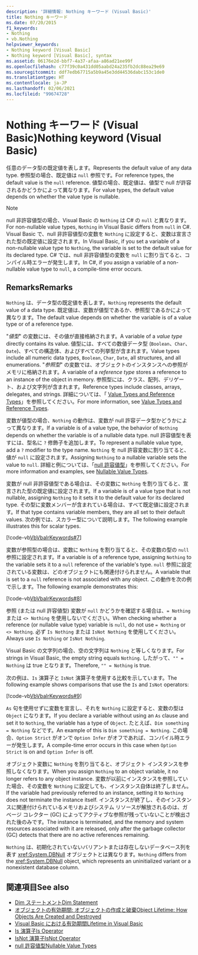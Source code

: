```yaml
---
description: '詳細情報: Nothing キーワード (Visual Basic)'
title: Nothing キーワード
ms.date: 07/20/2015
f1_keywords:
- Nothing
- vb.Nothing
helpviewer_keywords:
- Nothing keyword [Visual Basic]
- Nothing keyword [Visual Basic], syntax
ms.assetid: 06176e2d-bbf7-4a37-afaa-a86ad21ee99f
ms.openlocfilehash: c77f39c0a431dd05aabd24a235fb2dc88ea29e69
ms.sourcegitcommit: ddf7edb67715a5b9a45e3dd44536dabc153c1de0
ms.translationtype: HT
ms.contentlocale: ja-JP
ms.lasthandoff: 02/06/2021
ms.locfileid: "99674728"
---
```

# <a name="nothing-keyword-visual-basic"></a><span data-ttu-id="a35fd-103">Nothing キーワード (Visual Basic)</span><span class="sxs-lookup"><span data-stu-id="a35fd-103">Nothing keyword (Visual Basic)</span></span>

<span data-ttu-id="a35fd-104">任意のデータ型の既定値を表します。</span><span class="sxs-lookup"><span data-stu-id="a35fd-104">Represents the default value of any data type.</span></span> <span data-ttu-id="a35fd-105">参照型の場合、既定値は `null` 参照です。</span><span class="sxs-lookup"><span data-stu-id="a35fd-105">For reference types, the default value is the `null` reference.</span></span> <span data-ttu-id="a35fd-106">値型の場合、既定値は、値型で null が許容されるかどうかによって異なります。</span><span class="sxs-lookup"><span data-stu-id="a35fd-106">For value types, the default value depends on whether the value type is nullable.</span></span>

> [!NOTE]
> <span data-ttu-id="a35fd-107">null 非許容値型の場合、Visual Basic の `Nothing` は C# の `null` と異なります。</span><span class="sxs-lookup"><span data-stu-id="a35fd-107">For non-nullable value types, `Nothing` in Visual Basic differs from `null` in C#.</span></span> <span data-ttu-id="a35fd-108">Visual Basic で、null 非許容値型の変数を `Nothing` に設定すると、変数は宣言された型の既定値に設定されます。</span><span class="sxs-lookup"><span data-stu-id="a35fd-108">In Visual Basic, if you set a variable of a non-nullable value type to `Nothing`, the variable is set to the default value for its declared type.</span></span> <span data-ttu-id="a35fd-109">C# では、null 非許容値型の変数を `null` に割り当てると、コンパイル時エラーが発生します。</span><span class="sxs-lookup"><span data-stu-id="a35fd-109">In C#, if you assign a variable of a non-nullable value type to `null`, a compile-time error occurs.</span></span>

## <a name="remarks"></a><span data-ttu-id="a35fd-110">Remarks</span><span class="sxs-lookup"><span data-stu-id="a35fd-110">Remarks</span></span>

<span data-ttu-id="a35fd-111">`Nothing` は、データ型の既定値を表します。</span><span class="sxs-lookup"><span data-stu-id="a35fd-111">`Nothing` represents the default value of a data type.</span></span> <span data-ttu-id="a35fd-112">既定値は、変数が値型であるか、参照型であるかによって異なります。</span><span class="sxs-lookup"><span data-stu-id="a35fd-112">The default value depends on whether the variable is of a value type or of a reference type.</span></span>

<span data-ttu-id="a35fd-113">"*値型*" の変数には、その値が直接格納されます。</span><span class="sxs-lookup"><span data-stu-id="a35fd-113">A variable of a *value type* directly contains its value.</span></span> <span data-ttu-id="a35fd-114">値型には、すべての数値データ型 (`Boolean`、`Char`、`Date`)、すべての構造体、およびすべての列挙型が含まれます。</span><span class="sxs-lookup"><span data-stu-id="a35fd-114">Value types include all numeric data types, `Boolean`, `Char`, `Date`, all structures, and all enumerations.</span></span> <span data-ttu-id="a35fd-115">"*参照型*" の変数では、オブジェクトのインスタンスへの参照がメモリに格納されます。</span><span class="sxs-lookup"><span data-stu-id="a35fd-115">A variable of a *reference type* stores a reference to an instance of the object in memory.</span></span> <span data-ttu-id="a35fd-116">参照型には、クラス、配列、デリゲート、および文字列が含まれます。</span><span class="sxs-lookup"><span data-stu-id="a35fd-116">Reference types include classes, arrays, delegates, and strings.</span></span> <span data-ttu-id="a35fd-117">詳細については、「 [Value Types and Reference Types](../programming-guide/language-features/data-types/value-types-and-reference-types.md)」を参照してください。</span><span class="sxs-lookup"><span data-stu-id="a35fd-117">For more information, see [Value Types and Reference Types](../programming-guide/language-features/data-types/value-types-and-reference-types.md).</span></span>

<span data-ttu-id="a35fd-118">変数が値型の場合、`Nothing` の動作は、変数が null 許容データ型かどうかによって異なります。</span><span class="sxs-lookup"><span data-stu-id="a35fd-118">If a variable is of a value type, the behavior of `Nothing` depends on whether the variable is of a nullable data type.</span></span> <span data-ttu-id="a35fd-119">null 許容値型を表すには、型名に `?` 修飾子を追加します。</span><span class="sxs-lookup"><span data-stu-id="a35fd-119">To represent a nullable value type, add a `?` modifier to the type name.</span></span> <span data-ttu-id="a35fd-120">`Nothing` を null 許容変数に割り当てると、値が `null` に設定されます。</span><span class="sxs-lookup"><span data-stu-id="a35fd-120">Assigning `Nothing` to a nullable variable sets the value to `null`.</span></span> <span data-ttu-id="a35fd-121">詳細と例については、「[null 許容値型](../programming-guide/language-features/data-types/nullable-value-types.md)」を参照してください。</span><span class="sxs-lookup"><span data-stu-id="a35fd-121">For more information and examples, see [Nullable Value Types](../programming-guide/language-features/data-types/nullable-value-types.md).</span></span>

<span data-ttu-id="a35fd-122">変数が null 非許容値型である場合は、その変数に `Nothing` を割り当てると、宣言された型の既定値に設定されます。</span><span class="sxs-lookup"><span data-stu-id="a35fd-122">If a variable is of a value type that is not nullable, assigning `Nothing` to it sets it to the default value for its declared type.</span></span> <span data-ttu-id="a35fd-123">その型に変数メンバーが含まれている場合は、すべて既定値に設定されます。</span><span class="sxs-lookup"><span data-stu-id="a35fd-123">If that type contains variable members, they are all set to their default values.</span></span> <span data-ttu-id="a35fd-124">次の例では、スカラー型について説明します。</span><span class="sxs-lookup"><span data-stu-id="a35fd-124">The following example illustrates this for scalar types.</span></span>

[!code-vb[VbVbalrKeywords#7](~/samples/snippets/visualbasic/VS_Snippets_VBCSharp/VbVbalrKeywords/VB/Class2.vb#7)]

<span data-ttu-id="a35fd-125">変数が参照型の場合は、変数に `Nothing` を割り当てると、その変数の型の `null` 参照に設定されます。</span><span class="sxs-lookup"><span data-stu-id="a35fd-125">If a variable is of a reference type, assigning `Nothing` to the variable sets it to a `null` reference of the variable's type.</span></span> <span data-ttu-id="a35fd-126">`null` 参照に設定されている変数は、どのオブジェクトにも関連付けられません。</span><span class="sxs-lookup"><span data-stu-id="a35fd-126">A variable that is set to a `null` reference is not associated with any object.</span></span> <span data-ttu-id="a35fd-127">この動作を次の例で示します。</span><span class="sxs-lookup"><span data-stu-id="a35fd-127">The following example demonstrates this:</span></span>

[!code-vb[VbVbalrKeywords#8](~/samples/snippets/visualbasic/VS_Snippets_VBCSharp/VbVbalrKeywords/VB/class3.vb#8)]

<span data-ttu-id="a35fd-128">参照 (または null 許容値型) 変数が `null` かどうかを確認する場合は、`= Nothing` または `<> Nothing` を使用しないでください。</span><span class="sxs-lookup"><span data-stu-id="a35fd-128">When checking whether a reference (or nullable value type) variable is `null`, do not use `= Nothing` or `<> Nothing`.</span></span> <span data-ttu-id="a35fd-129">必ず `Is Nothing` または `IsNot Nothing` を使用してください。</span><span class="sxs-lookup"><span data-stu-id="a35fd-129">Always use `Is Nothing` or `IsNot Nothing`.</span></span>

<span data-ttu-id="a35fd-130">Visual Basic の文字列の場合、空の文字列は `Nothing` と等しくなります。</span><span class="sxs-lookup"><span data-stu-id="a35fd-130">For strings in Visual Basic, the empty string equals `Nothing`.</span></span> <span data-ttu-id="a35fd-131">したがって、`"" = Nothing` は true となります。</span><span class="sxs-lookup"><span data-stu-id="a35fd-131">Therefore, `"" = Nothing` is true.</span></span>

<span data-ttu-id="a35fd-132">次の例は、`Is` 演算子と `IsNot` 演算子を使用する比較を示しています。</span><span class="sxs-lookup"><span data-stu-id="a35fd-132">The following example shows comparisons that use the `Is` and `IsNot` operators:</span></span>

[!code-vb[VbVbalrKeywords#9](~/samples/snippets/visualbasic/VS_Snippets_VBCSharp/VbVbalrKeywords/VB/Class4.vb#9)]

<span data-ttu-id="a35fd-133">`As` 句を使用せずに変数を宣言し、それを `Nothing` に設定すると、変数の型は `Object` になります。</span><span class="sxs-lookup"><span data-stu-id="a35fd-133">If you declare a variable without using an `As` clause and set it to `Nothing`, the variable has a type of `Object`.</span></span> <span data-ttu-id="a35fd-134">たとえば、`Dim something = Nothing` などです。</span><span class="sxs-lookup"><span data-stu-id="a35fd-134">An example of this is `Dim something = Nothing`.</span></span> <span data-ttu-id="a35fd-135">この場合、`Option Strict` がオンで `Option Infer` がオフであれば、コンパイル時エラーが発生します。</span><span class="sxs-lookup"><span data-stu-id="a35fd-135">A compile-time error occurs in this case when `Option Strict` is on and `Option Infer` is off.</span></span>

<span data-ttu-id="a35fd-136">オブジェクト変数に `Nothing` を割り当てると、オブジェクト インスタンスを参照しなくなります。</span><span class="sxs-lookup"><span data-stu-id="a35fd-136">When you assign `Nothing` to an object variable, it no longer refers to any object instance.</span></span> <span data-ttu-id="a35fd-137">変数が以前にインスタンスを参照していた場合、その変数を `Nothing` に設定しても、インスタンス自体は終了しません。</span><span class="sxs-lookup"><span data-stu-id="a35fd-137">If the variable had previously referred to an instance, setting it to `Nothing` does not terminate the instance itself.</span></span> <span data-ttu-id="a35fd-138">インスタンスが終了し、そのインスタンスに関連付けられているメモリおよびシステム リソースが解放されるのは、ガベージ コレクター (GC) によってアクティブな参照が残っていないことが検出された後のみです。</span><span class="sxs-lookup"><span data-stu-id="a35fd-138">The instance is terminated, and the memory and system resources associated with it are released, only after the garbage collector (GC) detects that there are no active references remaining.</span></span>

<span data-ttu-id="a35fd-139">`Nothing` は、初期化されていないバリアントまたは存在しないデータベース列を表す <xref:System.DBNull> オブジェクトとは異なります。</span><span class="sxs-lookup"><span data-stu-id="a35fd-139">`Nothing` differs from the <xref:System.DBNull> object, which represents an uninitialized variant or a nonexistent database column.</span></span>

## <a name="see-also"></a><span data-ttu-id="a35fd-140">関連項目</span><span class="sxs-lookup"><span data-stu-id="a35fd-140">See also</span></span>

- [<span data-ttu-id="a35fd-141">Dim ステートメント</span><span class="sxs-lookup"><span data-stu-id="a35fd-141">Dim Statement</span></span>](./statements/dim-statement.md)
- [<span data-ttu-id="a35fd-142">オブジェクトの有効期間: オブジェクトの作成と破棄</span><span class="sxs-lookup"><span data-stu-id="a35fd-142">Object Lifetime: How Objects Are Created and Destroyed</span></span>](../programming-guide/language-features/objects-and-classes/object-lifetime-how-objects-are-created-and-destroyed.md)
- [<span data-ttu-id="a35fd-143">Visual Basic における有効期間</span><span class="sxs-lookup"><span data-stu-id="a35fd-143">Lifetime in Visual Basic</span></span>](../programming-guide/language-features/declared-elements/lifetime.md)
- [<span data-ttu-id="a35fd-144">Is 演算子</span><span class="sxs-lookup"><span data-stu-id="a35fd-144">Is Operator</span></span>](./operators/is-operator.md)
- [<span data-ttu-id="a35fd-145">IsNot 演算子</span><span class="sxs-lookup"><span data-stu-id="a35fd-145">IsNot Operator</span></span>](./operators/isnot-operator.md)
- [<span data-ttu-id="a35fd-146">null 許容値型</span><span class="sxs-lookup"><span data-stu-id="a35fd-146">Nullable Value Types</span></span>](../programming-guide/language-features/data-types/nullable-value-types.md)
